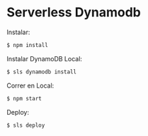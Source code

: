 # Serverless Dynamodb

Instalar:
```sh
$ npm install
```

Instalar DynamoDB Local:
```sh
$ sls dynamodb install
```

Correr en Local:
```sh
$ npm start
```

Deploy:
```sh
$ sls deploy
```
